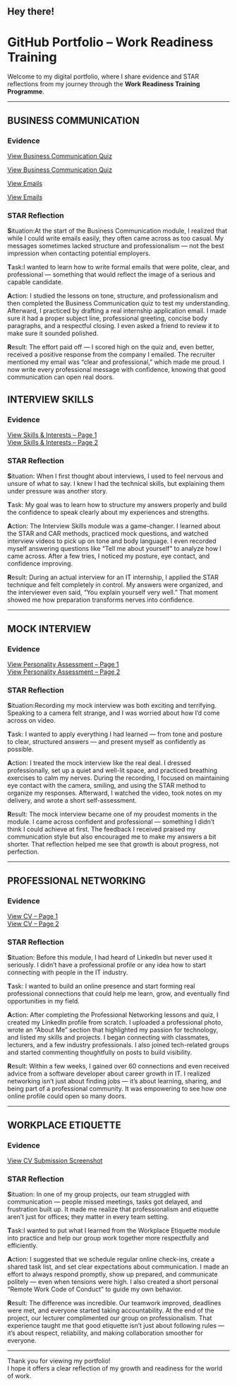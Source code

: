 ## Hey there!

# GitHub Portfolio – Work Readiness Training

Welcome to my digital portfolio, where I share evidence and STAR reflections from my journey through the **Work Readiness Training Programme**.

---

## BUSINESS COMMUNICATION

### Evidence  
[View Business Communication Quiz](./artefacts/business.png)

[View Business Communication Quiz](./artefacts/business2.png)

[View Emails](./artefacts/email.png)

[View Emails](./artefacts/email2.png)


### STAR Reflection  
**S**ituation:At the start of the Business Communication module, I realized that while I could write emails easily, they often came across as too casual. My messages sometimes lacked structure and professionalism — not the best impression when contacting potential employers.

**T**ask:I wanted to learn how to write formal emails that were polite, clear, and professional — something that would reflect the image of a serious and capable candidate.

**A**ction: I studied the lessons on tone, structure, and professionalism and then completed the Business Communication quiz to test my understanding. Afterward, I practiced by drafting a real internship application email. I made sure it had a proper subject line, professional greeting, concise body paragraphs, and a respectful closing. I even asked a friend to review it to make sure it sounded polished.

**R**esult: The effort paid off — I scored high on the quiz and, even better, received a positive response from the company I emailed. The recruiter mentioned my email was “clear and professional,” which made me proud. I now write every professional message with confidence, knowing that good communication can open real doors.


## INTERVIEW SKILLS

### Evidence  
[View Skills & Interests – Page 1](./artefacts/skills-interests.png)  
[View Skills & Interests – Page 2](./artefacts/skills-interests1.png)

### STAR Reflection 
**S**ituation: When I first thought about interviews, I used to feel nervous and unsure of what to say. I knew I had the technical skills, but explaining them under pressure was another story.

**T**ask: My goal was to learn how to structure my answers properly and build the confidence to speak clearly about my experiences and strengths.

**A**ction: The Interview Skills module was a game-changer. I learned about the STAR and CAR methods, practiced mock questions, and watched interview videos to pick up on tone and body language. I even recorded myself answering questions like “Tell me about yourself” to analyze how I came across. After a few tries, I noticed my posture, eye contact, and confidence improving.

**R**esult: During an actual interview for an IT internship, I applied the STAR technique and felt completely in control. My answers were organized, and the interviewer even said, “You explain yourself very well.” That moment showed me how preparation transforms nerves into confidence.

---

## MOCK INTERVIEW

### Evidence  
[View Personality Assessment – Page 1](./artefacts/personality-assessment.png)  
[View Personality Assessment – Page 2](./artefacts/personality-assessment1.png)

### STAR Reflection  
**S**ituation:Recording my mock interview was both exciting and terrifying. Speaking to a camera felt strange, and I was worried about how I’d come across on video.

**T**ask: I wanted to apply everything I had learned — from tone and posture to clear, structured answers — and present myself as confidently as possible.

**A**ction: I treated the mock interview like the real deal. I dressed professionally, set up a quiet and well-lit space, and practiced breathing exercises to calm my nerves. During the recording, I focused on maintaining eye contact with the camera, smiling, and using the STAR method to organize my responses. Afterward, I watched the video, took notes on my delivery, and wrote a short self-assessment.

**R**esult: The mock interview became one of my proudest moments in the module. I came across confident and professional — something I didn’t think I could achieve at first. The feedback I received praised my communication style but also encouraged me to make my answers a bit shorter. That reflection helped me see that growth is about progress, not perfection.

---

## PROFESSIONAL NETWORKING

### Evidence  
[View CV – Page 1](./artefacts/cv.png)  
[View CV – Page 2](./artefacts/cv1.png)

### STAR Reflection  
**S**ituation: Before this module, I had heard of LinkedIn but never used it seriously. I didn’t have a professional profile or any idea how to start connecting with people in the IT industry.

**T**ask: I wanted to build an online presence and start forming real professional connections that could help me learn, grow, and eventually find opportunities in my field.

**A**ction: After completing the Professional Networking lessons and quiz, I created my LinkedIn profile from scratch. I uploaded a professional photo, wrote an “About Me” section that highlighted my passion for technology, and listed my skills and projects. I began connecting with classmates, lecturers, and a few industry professionals. I also joined tech-related groups and started commenting thoughtfully on posts to build visibility.

**R**esult: Within a few weeks, I gained over 60 connections and even received advice from a software developer about career growth in IT. I realized networking isn’t just about finding jobs — it’s about learning, sharing, and being part of a professional community. It was empowering to see how one online profile could open so many doors.

---

## WORKPLACE ETIQUETTE

### Evidence  
[View CV Submission Screenshot](./artefacts/cv-submission.png)

### STAR Reflection  
**S**ituation: In one of my group projects, our team struggled with communication — people missed meetings, tasks got delayed, and frustration built up. It made me realize that professionalism and etiquette aren’t just for offices; they matter in every team setting.

**T**ask:I wanted to put what I learned from the Workplace Etiquette module into practice and help our group work together more respectfully and efficiently.

**A**ction: I suggested that we schedule regular online check-ins, create a shared task list, and set clear expectations about communication. I made an effort to always respond promptly, show up prepared, and communicate politely — even when tensions were high. I also created a short personal “Remote Work Code of Conduct” to guide my own behavior.

**R**esult: The difference was incredible. Our teamwork improved, deadlines were met, and everyone started taking accountability. At the end of the project, our lecturer complimented our group on professionalism. That experience taught me that good etiquette isn’t just about following rules — it’s about respect, reliability, and making collaboration smoother for everyone.

---

Thank you for viewing my portfolio!  
I hope it offers a clear reflection of my growth and readiness for the world of work.

